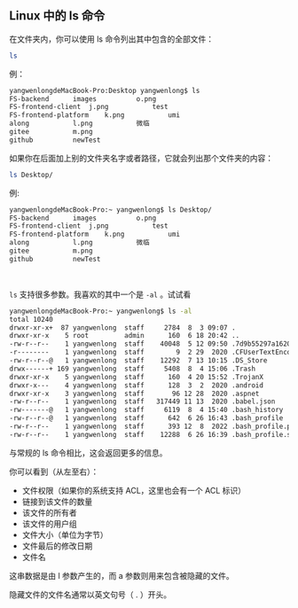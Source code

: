 ## Linux 中的 ls 命令

在文件夹内，你可以使用 ls 命令列出其中包含的全部文件：

```bash
ls
```

例：
```bash
yangwenlongdeMacBook-Pro:Desktop yangwenlong$ ls
FS-backend		images			o.png
FS-frontend-client	j.png			test
FS-frontend-platform	k.png			umi
along			l.png			微临
gitee			m.png
github			newTest
```


如果你在后面加上别的文件夹名字或者路径，它就会列出那个文件夹的内容：


```bash
ls Desktop/
```
例:

```bash
yangwenlongdeMacBook-Pro:~ yangwenlong$ ls Desktop/
FS-backend		images			o.png
FS-frontend-client	j.png			test
FS-frontend-platform	k.png			umi
along			l.png			微临
gitee			m.png
github			newTest
```


<br/>

`ls` 支持很多参数。我喜欢的其中一个是 `-al` 。试试看

```bash
yangwenlongdeMacBook-Pro:~ yangwenlong$ ls -al
total 10240
drwxr-xr-x+  87 yangwenlong  staff     2784  8  3 09:07 .
drwxr-xr-x    5 root         admin      160  6 18 20:42 ..
-rw-r--r--    1 yangwenlong  staff    40048  5 12 09:50 .7d9b55297a162003a6d46e85fb151995daed6138
-r--------    1 yangwenlong  staff        9  2 29  2020 .CFUserTextEncoding
-rw-r--r--@   1 yangwenlong  staff    12292  7 13 10:15 .DS_Store
drwx------+ 169 yangwenlong  staff     5408  8  4 15:06 .Trash
drwxr-xr-x    5 yangwenlong  staff      160  4 20 15:52 .TrojanX
drwxr-x---    4 yangwenlong  staff      128  3  2  2020 .android
drwxr-xr-x    3 yangwenlong  staff       96 12 28  2020 .aspnet
-rw-r--r--    1 yangwenlong  staff   317449 11 13  2020 .babel.json
-rw-------@   1 yangwenlong  staff     6119  8  4 15:40 .bash_history
-rw-r--r--@   1 yangwenlong  staff      642  6 26 16:43 .bash_profile
-rw-r--r--    1 yangwenlong  staff      393 12  8  2022 .bash_profile.pysave
-rw-r--r--    1 yangwenlong  staff    12288  6 26 16:39 .bash_profile.swl
```

与常规的 ls 命令相比，这会返回更多的信息。

你可以看到（从左至右）：

- 文件权限（如果你的系统支持 ACL，这里也会有一个 ACL 标识）
- 链接到该文件的数量
- 该文件的所有者
- 该文件的用户组
- 文件大小（单位为字节）
- 文件最后的修改日期
- 文件名

这串数据是由 l 参数产生的，而 a 参数则用来包含被隐藏的文件。

隐藏文件的文件名通常以英文句号（ . ）开头。